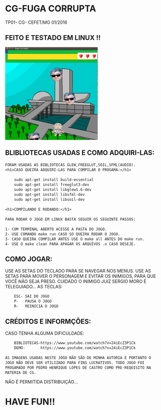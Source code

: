 # CG-FUGA CORRUPTA
TP01- CG- CEFET/MG 01/2016

<h2>FEITO E TESTADO EM LINUX !!</h2>

<img align="center" src="https://github.com/pedrohlcastro/CG-fuga-corrupta/blob/master/screenshots/jogo.png?raw=true" width="300" height="300"/>

<h2>BLIBLIOTECAS USADAS E COMO ADQUIRI-LAS:</h2>

	FORAM USADAS AS BIBLIOTECAS GLEW,FREEGLUT,SOIL,SFML(AUDIO).
	<h1>CASO QUEIRA ADQUIRI-LAS PARA COMPILAR O PROGAMA:</h1>
	
		sudo apt-get install build-essential
		sudo apt-get install freeglut3-dev
		sudo apt-get install libglew1.6-dev
		sudo apt-get install libsfml-dev
		sudo apt-get install libsoil-dev

	<h1>COMPILANDO E RODANDO:</h1>

	PARA RODAR O JOGO EM LINUX BASTA SEGUIR OS SEGUINTE PASSOS:
	
	1- COM TERMINAL ABERTO ACESSE A PASTA DO JOGO.
	2- USE COMANDO make run CASO SO QUEIRA RODAR O JOGO.
	3- CASO QUEIRA COMPILAR ANTES USE O make all ANTES DO make run.
	4- USE O make clean PARA APAGAR OS ARQUIVOS .o CASO DESEJE.

<h2>COMO JOGAR:</h2>
	USE AS SETAS DO TECLADO PARA SE NAVEGAR NOS MENUS.
	USE AS SETAS PARA MOVER O PERSONAGEM E EVITAR OS INIMIGOS, PARA QUE VOCÊ NÃO SEJA PRESO. CUIDADO O INIMIGO JUIZ SERGIO MORO É TELEGUIADO...
	AS TECLAS:

		ESC- SAI DO JOGO
		P-   PAUSA O JOGO
		R-   REINICIA O JOGO

<h2>CRÉDITOS E INFORMÇÕES:</h2>
	CASO TENHA ALGUMA DIFICULDADE:
		
		BIBLIOTECAS-https://www.youtube.com/watch?v=24iEcZ3P1Ck
		DEMO-	    https://www.youtube.com/watch?v=24iEcZ3P1Ck
	
	AS IMAGENS USADAS NESTE JOGO NÃO SÃO DE MINHA AUTORIA E PORTANTO O JOGO NÃO DEVE SER UTILIZADO PARA FINS LUCRATIVOS. TODO JOGO FOI PROGAMADO POR PEDRO HENRIQUE LOPES DE CASTRO COMO PRE-REQUISITO NA MATERIA DE CG.
NÃO É PERMITIDA DISTRIBUIÇÃO...

<h1>HAVE FUN!!</h1>
	
	

